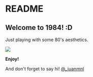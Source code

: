 # README

## Welcome to 1984! :D

Just playing with some 80's aesthetics.

![](https://raw.githubusercontent.com/juanmnl/vs-1984/master/screenshots/main.jpg)

**Enjoy!**

And don't forget to say hi! [@\_juanmnl](https://twitter.com/_juanmnl)
